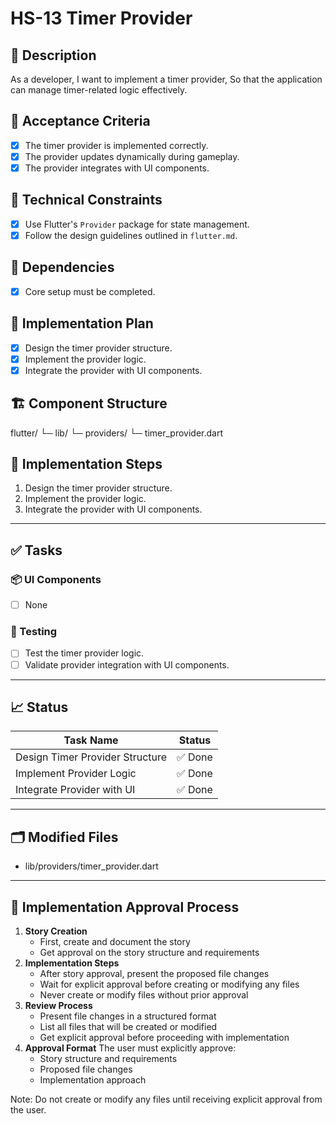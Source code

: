 # HS-13 Timer Provider

## 📝 Description

As a developer,
I want to implement a timer provider,
So that the application can manage timer-related logic effectively.

## 🎯 Acceptance Criteria

- [x] The timer provider is implemented correctly.
- [x] The provider updates dynamically during gameplay.
- [x] The provider integrates with UI components.

## 🧩 Technical Constraints

- [x] Use Flutter's `Provider` package for state management.
- [x] Follow the design guidelines outlined in `flutter.md`.

## 🔧 Dependencies

- [x] Core setup must be completed.

## 🔨 Implementation Plan

- [x] Design the timer provider structure.
- [x] Implement the provider logic.
- [x] Integrate the provider with UI components.

## 🏗 Component Structure

flutter/
└─ lib/
   └─ providers/
       └─ timer_provider.dart

## 📝 Implementation Steps

1. Design the timer provider structure.
2. Implement the provider logic.
3. Integrate the provider with UI components.

---

## ✅ Tasks

### 📦 UI Components

- [ ] None

### 🧪 Testing

- [ ] Test the timer provider logic.
- [ ] Validate provider integration with UI components.

---

## 📈 Status

| Task Name                     | Status         |
| ----------------------------- | -------------- |
| Design Timer Provider Structure | ✅ Done      |
| Implement Provider Logic        | ✅ Done      |
| Integrate Provider with UI      | ✅ Done      |

---

## 🗂 Modified Files

- lib/providers/timer_provider.dart

---

## 🚨 Implementation Approval Process

1. **Story Creation**
   - First, create and document the story
   - Get approval on the story structure and requirements
2. **Implementation Steps**
   - After story approval, present the proposed file changes
   - Wait for explicit approval before creating or modifying any files
   - Never create or modify files without prior approval
3. **Review Process**
   - Present file changes in a structured format
   - List all files that will be created or modified
   - Get explicit approval before proceeding with implementation
4. **Approval Format**
   The user must explicitly approve:
   - Story structure and requirements
   - Proposed file changes
   - Implementation approach

Note: Do not create or modify any files until receiving explicit approval from the user.
